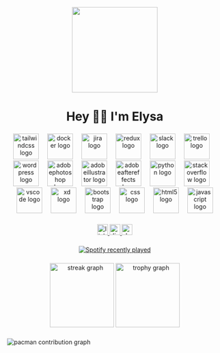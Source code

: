 <div align="center">
  <img height="200" src="https://i.imgflip.com/a9k10p.gif"  />
</div>
 
</div>

###

<h1 align="center">Hey 👋🏾 I'm Elysa</h1>

###

<div align="center">
  <img src="https://skillicons.dev/icons?i=tailwind" height="60" alt="tailwindcss logo"  />
  <img width="12" />
  <img src="https://cdn.simpleicons.org/docker/2496ED" height="60" alt="docker logo"  />
  <img width="12" />
  <img src="https://cdn.simpleicons.org/jira/0052CC" height="60" alt="jira logo"  />
  <img width="12" />
  <img src="https://cdn.simpleicons.org/redux/764ABC" height="60" alt="redux logo"  />
  <img width="12" />
  <img src="https://cdn.simpleicons.org/slack/4A154B" height="60" alt="slack logo"  />
  <img width="12" />
  <img src="https://cdn.simpleicons.org/trello/0052CC" height="60" alt="trello logo"  />
  <img width="12" />
  <img src="https://cdn.simpleicons.org/wordpress/21759B" height="60" alt="wordpress logo"  />
  <img width="12" />
  <img src="https://skillicons.dev/icons?i=ps" height="60" alt="adobephotoshop logo"  />
  <img width="12" />
  <img src="https://skillicons.dev/icons?i=ai" height="60" alt="adobeillustrator logo"  />
  <img width="12" />
  <img src="https://skillicons.dev/icons?i=ae" height="60" alt="adobeaftereffects logo"  />
  <img width="12" />
  <img src="https://skillicons.dev/icons?i=py" height="60" alt="python logo"  />
  <img width="12" />
  <img src="https://skillicons.dev/icons?i=stackoverflow" height="60" alt="stackoverflow logo"  />
  <img width="12" />
  <img src="https://skillicons.dev/icons?i=vscode" height="60" alt="vscode logo"  />
  <img width="12" />
  <img src="https://skillicons.dev/icons?i=xd" height="60" alt="xd logo"  />
  <img width="12" />
  <img src="https://skillicons.dev/icons?i=bootstrap" height="60" alt="bootstrap logo"  />
  <img width="12" />
  <img src="https://skillicons.dev/icons?i=css" height="60" alt="css logo"  />
  <img width="12" />
  <img src="https://skillicons.dev/icons?i=html" height="60" alt="html5 logo"  />
  <img width="12" />
  <img src="https://cdn.jsdelivr.net/gh/devicons/devicon/icons/javascript/javascript-original.svg" height="60" alt="javascript logo"  />
</div>

###

<div align="center">
  <a href="https://www.linkedin.com/in/elizabethdreynolds/" target="_blank">
    <img src="https://img.shields.io/static/v1?message=LinkedIn&logo=linkedin&label=&color=0077B5&logoColor=white&labelColor=&style=for-the-badge" height="25" alt="linkedin logo"  />
  </a>
  <a href="https://discord.com/users965300633727037540" target="_blank">
    <img src="https://img.shields.io/static/v1?message=Discord&logo=discord&label=&color=7289DA&logoColor=white&labelColor=&style=for-the-badge" height="25" alt="discord logo"  />
  </a>
  <a href="https://dev.to/elysa" target="_blank">
    <img src="https://img.shields.io/static/v1?message=dev.to&logo=dev.to&label=&color=0A0A0A&logoColor=white&labelColor=&style=for-the-badge" height="25" alt="devto logo"  />
  </a>
</div>

###

<div align="center">
  <a href="https://open.spotify.com/user/31sv6mxufk5aib4nskz2glhlka4e">
    <img src="https://spotify-recently-played-readme.vercel.app/api?user=31sv6mxufk5aib4nskz2glhlka4e&count=5&unique=true" alt="Spotify recently played"  />
  </a>
</div>

###

<div align="center">
  <img src="https://streak-stats.demolab.com?user=Miryre&locale=en&mode=daily&theme=dracula&hide_border=false&border_radius=5&order=3" height="150" alt="streak graph"  />
  <img src="https://github-profile-trophy.vercel.app?username=Miryre&theme=dracula&column=-1&row=1&margin-w=8&margin-h=8&no-bg=false&no-frame=false&order=4" height="150" alt="trophy graph"  />
</div>

###

<picture>
  <source media="(prefers-color-scheme: dark)" srcset="https://raw.githubusercontent.com/Miryre/Miryre/output/pacman-contribution-graph-dark.svg">
  <source media="(prefers-color-scheme: light)" srcset="https://raw.githubusercontent.com/Miryre/Miryre/output/pacman-contribution-graph.svg">
  <img alt="pacman contribution graph" src="https://raw.githubusercontent.com/Miryre/Miryre/output/pacman-contribution-graph.svg">
</picture>

###
